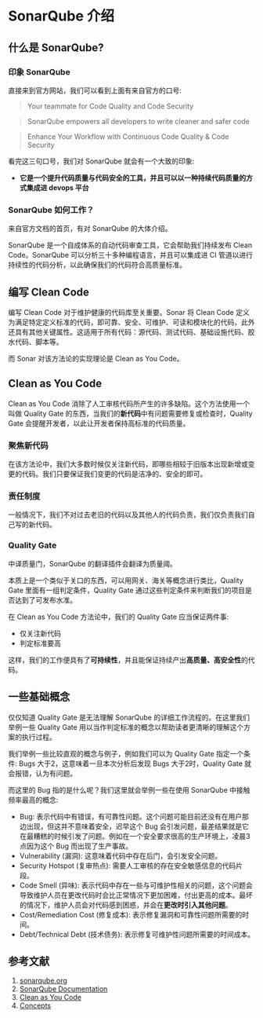 # SonarQube 介绍

## 什么是 SonarQube?

### 印象 SonarQube

直接来到官方网站，我们可以看到上面有来自官方的口号:

> Your teammate for Code Quality and Code Security

> SonarQube empowers all developers to write cleaner and safer code

> Enhance Your Workflow with Continuous Code Quality & Code Security

看完这三句口号，我们对 SonarQube 就会有一个大致的印象:

- **它是一个提升代码质量与代码安全的工具，并且可以以一种持续代码质量的方式集成进 devops 平台**

### SonarQube 如何工作？

来自官方文档的首页，有对 SonarQube 的大体介绍。

SonarQube 是一个自成体系的自动代码审查工具，它会帮助我们持续发布 Clean Code。SonarQube 可以分析三十多种编程语言，并且可以集成进 CI 管道以进行持续性的代码分析，以此确保我们的代码符合高质量标准。

## 编写 Clean Code

编写 Clean Code 对于维护健康的代码库至关重要。Sonar 将 Clean Code 定义为满足特定定义标准的代码，即可靠、安全、可维护、可读和模块化的代码，此外还具有其他关键属性。这适用于所有代码：源代码、测试代码、基础设施代码、胶水代码、脚本等。

而 Sonar 对该方法论的实现理论是 Clean as You Code。

## Clean as You Code

Clean as You Code 消除了人工审核代码所产生的许多缺陷。这个方法使用一个叫做 Quality Gate 的东西，当我们的**新代码**中有问题需要修复或检查时，Quality Gate 会提醒开发者，以此让开发者保持高标准的代码质量。

### 聚焦新代码

在该方法论中，我们大多数时候仅关注新代码，即哪些相较于旧版本出现新增或变更的代码。我们只要保证我们变更的代码是洁净的、安全的即可。

### 责任制度

一般情况下，我们不对过去老旧的代码以及其他人的代码负责，我们仅负责我们自己写的新代码。

### Quality Gate

中译质量门，SonarQube 的翻译插件会翻译为质量阈。

本质上是一个类似于关口的东西，可以用网关、海关等概念进行类比，Quality Gate 里面有一组判定条件，Quality Gate 通过这些判定条件来判断我们的项目是否达到了可发布水准。

在 Clean as You Code 方法论中，我们的 Quality Gate 应当保证两件事:

- 仅关注新代码
- 判定标准要高

这样，我们的工作便具有了**可持续性**，并且能保证持续产出**高质量、高安全性**的代码。

## 一些基础概念

仅仅知道 Quality Gate 是无法理解 SonarQube 的详细工作流程的。在这里我们举例一些 Quality Gate 用以当作判定标准的概念以帮助读者更清晰的理解这个方案的执行过程。

我们举例一些比较直观的概念与例子，例如我们可以为 Quality Gate 指定一个条件: Bugs 大于2，这意味着一旦本次分析后发现 Bugs 大于2时，Quality Gate 就会报错，认为有问题。

而这里的 Bug 指的是什么呢？我们这里就会举例一些在使用 SonarQube 中接触频率最高的概念:

- Bug: 表示代码中有错误，有可靠性问题。这个问题可能目前还没有在用户那边出现，但这并不意味着安全，迟早这个 Bug 会引发问题，最差结果就是它在最糟糕的时候引发了问题。例如在一个安全要求很高的生产环境上，凌晨3点因为这个 Bug 而出现了生产事故。
- Vulnerability (漏洞): 这意味着代码中存在后门，会引发安全问题。
- Security Hotspot (复审热点): 需要人工审核的存在安全敏感信息的代码片段。
- Code Smell (异味): 表示代码中存在一些与可维护性相关的问题，这个问题会导致维护人员在更改代码时会比正常情况下更加困难，付出更高的成本。最坏的情况下，维护人员会对代码感到困惑，并会在**更改时引入其他问题**。
- Cost/Remediation Cost (修复成本): 表示修复漏洞和可靠性问题所需要的时间。
- Debt/Technical Debt (技术债务): 表示修复可维护性问题所需要的时间成本。

## 参考文献

1. [sonarqube.org](https://www.sonarqube.org/)
2. [SonarQube Documentation](https://docs.sonarqube.org/latest/)
3. [Clean as You Code](https://docs.sonarqube.org/latest/user-guide/clean-as-you-code/)
4. [Concepts](https://docs.sonarqube.org/latest/user-guide/concepts/)